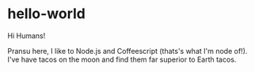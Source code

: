 # hello-world

Hi Humans!

Pransu here, I like to Node.js and Coffeescript (thats's what I'm node of!).
I've have tacos on the moon and find them far superior to Earth tacos.
